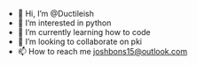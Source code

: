 - 👋 Hi, I’m @Ductileish
- 👀 I’m interested in python
- 🌱 I’m currently learning how to code
- 💞️ I’m looking to collaborate on pki
- 📫 How to reach me joshbons15@outlook.com

<!---
Ductileish/Ductileish is a ✨ special ✨ repository because its `README.md` (this file) appears on your GitHub profile.
You can click the Preview link to take a look at your changes.
--->
